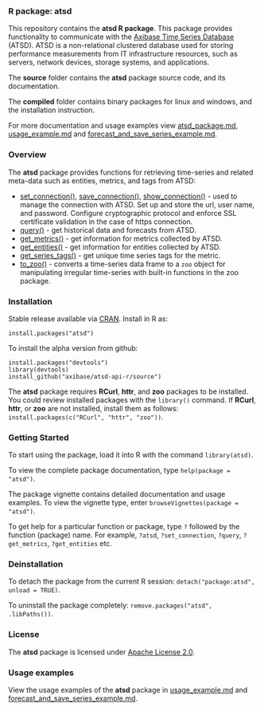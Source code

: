 ### R package: atsd

This repository contains the **atsd R package**. This package provides functionality 
to communicate with 
the [Axibase Time Series Database](http://axibase.com/axibase-time-series-database/) (ATSD).
ATSD is a non-relational clustered database used for storing performance measurements 
from IT infrastructure resources, such as servers, network devices, storage systems, and applications.

The **source** folder contains the **atsd** package source code, and its documentation.

The **compiled** folder contains binary packages for linux and windows,
and the installation instruction.

For more documentation and usage examples view [atsd_package.md](atsd_package.md), 
[usage_example.md](usage_example.md)
and [forecast_and_save_series_example.md](forecast_and_save_series_example.md).

### Overview

The **atsd** package provides functions for retrieving time-series and related 
meta-data such as entities, metrics, and tags from ATSD:

- [set_connection()](#set_connection), 
  [save_connection()](#save_connection),
  [show_connection()](#show_connection) - used to manage the connection with ATSD.
  Set up and store the url, user name, and password. Configure cryptographic protocol 
  and enforce SSL certificate validation in the case of https connection.
- [query()](#query) - get historical data and forecasts from ATSD.
- [get_metrics()](#get_metrics) - get information for metrics collected by ATSD.
- [get_entities()](#get_entities) - get information for entities collected by ATSD.
- [get_series_tags()](#get_series_tags) - get unique time series tags for the metric.
- [to_zoo()](#to_zoo) - converts a time-series data frame to a `zoo` object for manipulating irregular time-series with built-in functions in the zoo package.


### Installation

Stable release available via [CRAN](http://cran.r-project.org/web/packages/atsd/index.html). 
Install in R as:
```
install.packages("atsd")
```

To install the alpha version from github:
```
install.packages("devtools")
library(devtools)
install_github("axibase/atsd-api-r/source")
```

The **atsd** package requires **RCurl**, **httr**, and **zoo** packages to be installed. 
You could review installed packages with the `library()` command. 
If **RCurl**, **httr**, or **zoo** are not installed, install them as follows:
`install.packages(c("RCurl", "httr", "zoo"))`.

### Getting Started

To start using the package, load it into R with the command `library(atsd)`.

To view the complete package documentation, type `help(package = "atsd")`.

The package vignette contains detailed documentation and usage examples.
To view the vignette type, enter `browseVignettes(package = "atsd")`.

To get help for a particular function or package, type `?` followed by the function (package) name. For example,
`?atsd`, `?set_connection`, `?query`, `?get_metrics`, `?get_entities` etc.

### Deinstallation

To detach the package from the current R session: 
`detach("package:atsd", unload = TRUE)`.

To uninstall the package completely:
`remove.packages("atsd", .libPaths())`.

### License

The **atsd** package is licensed under
[Apache License 2.0](http://www.apache.org/licenses/LICENSE-2.0).

### Usage examples

View the usage examples of the **atsd** package in [usage_example.md](usage_example.md)
and [forecast_and_save_series_example.md](forecast_and_save_series_example.md).
